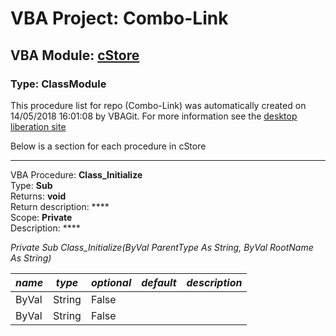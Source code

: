 # VBA Project: **Combo-Link**
## VBA Module: **[cStore](/scripts/cStore.cls "source is here")**
### Type: ClassModule  

This procedure list for repo (Combo-Link) was automatically created on 14/05/2018 16:01:08 by VBAGit.
For more information see the [desktop liberation site](http://ramblings.mcpher.com/Home/excelquirks/drivesdk/gettinggithubready "desktop liberation")

Below is a section for each procedure in cStore

---
VBA Procedure: **Class_Initialize**  
Type: **Sub**  
Returns: **void**  
Return description: ****  
Scope: **Private**  
Description: ****  

*Private Sub Class_Initialize(ByVal ParentType As String, ByVal RootName As String)*  

*name*|*type*|*optional*|*default*|*description*
---|---|---|---|---
ByVal|String|False||
ByVal|String|False||
